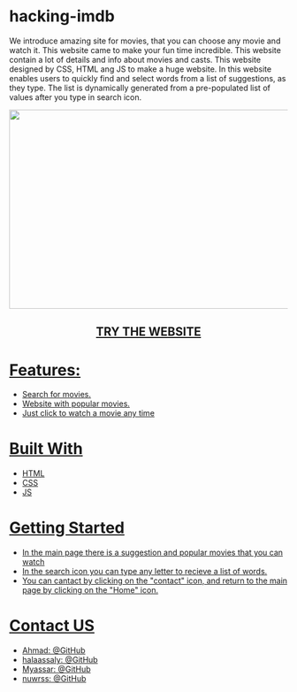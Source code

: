 # hacking-imdb
We introduce amazing site for movies, that you can choose any movie and watch it. This website came to make your fun time incredible. This website contain a lot of details and info about movies and casts. This website designed by CSS, HTML ang JS to make a huge website.
In this website enables users to quickly find and select words from a list of suggestions, as they type.
The list is dynamically generated from a pre-populated list of values after you type in search icon.

<p align="center">
  <img src="/src/img/Project.png" width=720px height=360px />
</p>
<h2 align="center"><a href="https://hacking-imdb.herokuapp.com">TRY THE WEBSITE</h2>

# Features:
- Search for movies.
- Website with popular movies.
- Just click to watch a movie any time

# Built With
- HTML
- CSS
- JS

# Getting Started
- In the main page there is a suggestion and popular movies that you can watch
- In the search icon you can type any letter to recieve a list of words.
- You can cantact by clicking on the "contact" icon, and return to the main page by clicking on the "Home" icon.

# Contact US
- Ahmad: @GitHub
- halaassaly: @GitHub
- Myassar: @GitHub
- nuwrss: @GitHub
